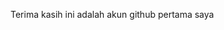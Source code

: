 Terima kasih ini adalah akun github pertama saya

<!---
Andri-widiarto/Andri-widiarto is a ✨ special ✨ repository because its `README.md` (this file) appears on your GitHub profile.
You can click the Preview link to take a look at your changes.
--->
